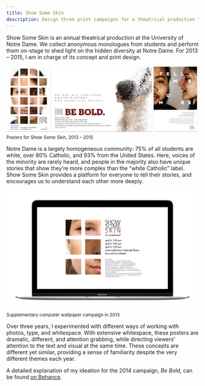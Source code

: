 ```yaml
---
title: Show Some Skin
description: Design three print campaigns for a theatrical production that’s dramatic, different, and show a focus on self-expression and storytelling.
---
```


Show Some Skin is an annual theatrical production at the University of Notre Dame. We collect anonymous monologues from students and perform them on-stage to shed light on the hidden diversity at Notre Dame. For 2013 – 2015, I am in charge of its concept and print design.

![](/images/portfolio-assets/sss-posters.png)
<small class="img-caption">Posters for Show Some Skin, 2013 – 2015</small>

Notre Dame is a largely homogeneous community: 75% of all students are white, over 80% Catholic, and 93% from the United States. Here, voices of the minority are rarely heard, and people in the majority also have unique stories that show they’re more complex than the “white Catholic” label. Show Some Skin provides a platform for everyone to tell their stories, and encourages us to understand each other more deeply.

![](/images/portfolio-assets/sss-wallpaper.png)
<small class="img-caption">Supplementary computer wallpaper campaign in 2013</small>

Over three years, I experimented with different ways of working with photos, type, and whitespace. With extensive whitespace, these posters are dramatic, different, and attention grabbing, while directing viewers’ attention to the text and visual at the same time. These concepts are different yet similar, providing a sense of familiarity despite the very different themes each year.

A detailed explanation of my ideation for the 2014 campaign, *Be Bold*, can be found [on Behance](https://www.behance.net/gallery/14317767/Show-Some-Skin-Be-Bold).
